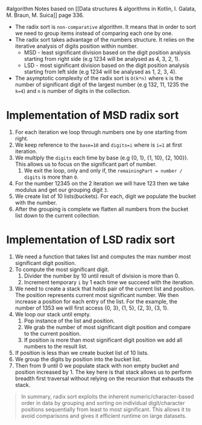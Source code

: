#algorithm 
Notes based on [[Data structures & algorithms in Kotlin, I. Galata, M. Braun, M. Suica]] page 336.
* The radix sort is `non-comparative` algorithm. It means that in order to sort we need to group items instead of comparing each one by one.
* The radix sort takes advantage of the numbers structure. It relies on the iterative analysis of digits position within number.
	* MSD - least significant division based on the digit position analysis starting from right side (e.g 1234 will be analysed as 4, 3, 2, 1).
	* LSD - most significant division based on the digit position analysis starting from left side (e.g 1234 will be analysed as 1, 2, 3, 4).
* The asymptotic complexity of the radix sort is `O(k*n)` where `k` is the number of significant digit of the largest number (e.g 132, 11, 1235 the `k=4`) and `n` is number of digits in the collection.

# Implementation of MSD radix sort
1. For each iteration we loop through numbers one by one starting from right.
2. We keep reference to the `base=10` and `digits=i` where is `i=1` at first iteration.
3. We multiply the `digits` each time by base (e.g {0, 1}, {1, 10}, {2, 100}). This allows us to focus on the significant part of number.
	1. We exit the loop, only and only if, the `remainingPart = number / digits` is more than `0`.
4. For the number 12345 on the 2 iteration we will have 123 then we take modulus and get our grouping digit `3`.
5. We create list of 10 lists(buckets). For each, digit we populate the bucket with the number.
6. After the grouping is complete we flatten all numbers from the bucket list down to the current collection.
# Implementation of LSD radix sort
1. We need a function that takes list and computes the max number most significant digit position.
2. To compute the most significant digit.
	1. Divider the number by 10 until result of division is more than 0.
	2. Increment temporary `i` by 1 each time we succeed with the iteration.
3. We need to create a stack that holds pair of the current list and position. The position represents current most significant number. We then increase a position for each entry of the list. For the example, the number of 1353 we will first access {0, 3}, {1, 5}, {2, 3}, {3, 1}.
4. We loop our stack until empty.
	1. Pop instance of the list and position.
	2. We grab the number of most significant digit position and compare to the current position.
	3. If position is more than most significant digit position we add all numbers to the result list.
5. If position is less than we create bucket list of 10 lists.
6. We group the digits by position into the bucket list.
7. Then from 9 until 0 we populate stack with non empty bucket and position increased by 1.
The key here is that stack allows us to perform breadth first traversal without relying on the recursion that exhausts the stack.

>In summary, radix sort exploits the inherent numeric/character-based order in data by grouping and sorting on individual digit/character positions sequentially from least to most significant. This allows it to avoid comparisons and gives it efficient runtime on large datasets.